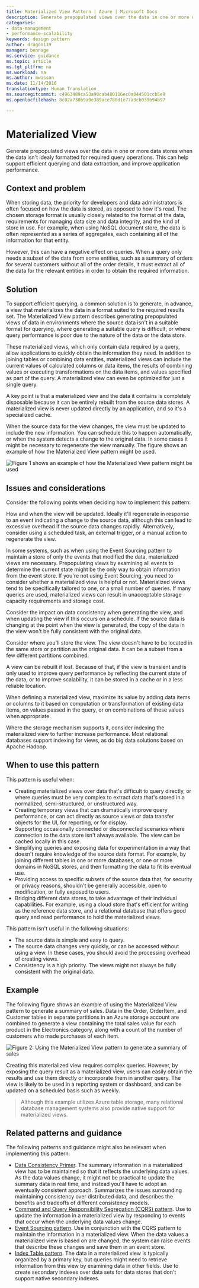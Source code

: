 ```yaml
---
title: Materialized View Pattern | Azure | Microsoft Docs
description: Generate prepopulated views over the data in one or more data stores when the data isn&quot;t ideally formatted for required query operations.
categories:
- data-management
- performance-scalability
keywords: design pattern
author: dragon119
manager: bennage
ms.service: guidance
ms.topic: article
ms.tgt_pltfrm: na
ms.workload: na
ms.author: mwasson
ms.date: 11/14/2016
translationtype: Human Translation
ms.sourcegitcommit: c4963489ca53a90cab480116ec0a044501ccb5e9
ms.openlocfilehash: 8c02a730b9a0e389ace780d1e77a3cb039b94b97

---
```


# <a name="materialized-view"></a>Materialized View

Generate prepopulated views over the data in one or more data stores when the data isn't idealy formatted for required query operations. This can help support efficient querying and data extraction, and improve application performance. 

## <a name="context-and-problem"></a>Context and problem

When storing data, the priority for developers and data administrators is often focused on how the data is stored, as opposed to how it's read. The chosen storage format is usually closely related to the format of the data, requirements for managing data size and data integrity, and the kind of store in use. For example, when using NoSQL document store, the data is often represented as a series of aggregates, each containing all of the information for that entity. 

However, this can have a negative effect on queries. When a query only needs a subset of the data from some entities, such as a summary of orders for several customers without all of the order details, it must extract all of the data for the relevant entities in order to obtain the required information. 

## <a name="solution"></a>Solution

To support efficient querying, a common solution is to generate, in advance, a view that materializes the data in a format suited to the required results set. The Materialized View pattern describes generating prepopulated views of data in environments where the source data isn't in a suitable format for querying, where generating a suitable query is difficult, or where query performance is poor due to the nature of the data or the data store.

These materialized views, which only contain data required by a query, allow applications to quickly obtain the information they need. In addition to joining tables or combining data entities, materialized views can include the current values of calculated columns or data items, the results of combining values or executing transformations on the data items, and values specified as part of the query. A materialized view can even be optimized for just a single query.

A key point is that a materialized view and the data it contains is completely disposable because it can be entirely rebuilt from the source data stores. A materialized view is never updated directly by an application, and so it's a specialized cache. 

When the source data for the view changes, the view must be updated to include the new information. You can schedule this to happen automatically, or when the system detects a change to the original data. In some cases it might be necessary to regenerate the view manually. The figure shows an example of how the Materialized View pattern might be used.

![Figure 1 shows an example of how the Materialized View pattern might be used](images/materialized-view-pattern-diagram.png)


## <a name="issues-and-considerations"></a>Issues and considerations

Consider the following points when deciding how to implement this pattern:

How and when the view will be updated. Ideally it'll regenerate in response to an event indicating a change to the source data, although this can lead to excessive overhead if the source data changes rapidly. Alternatively, consider using a scheduled task, an external trigger, or a manual action to regenerate the view. 

In some systems, such as when using the Event Sourcing pattern to maintain a store of only the events that modified the data, materialized views are necessary. Prepopulating views by examining all events to determine the current state might be the only way to obtain information from the event store. If you're not using Event Sourcing, you need to consider whether a materialized view is helpful or not. Materialized views tend to be specifically tailored to one, or a small number of queries. If many queries are used, materialized views can result in unacceptable storage capacity requirements and storage cost.

Consider the impact on data consistency when generating the view, and when updating the view if this occurs on a schedule. If the source data is changing at the point when the view is generated, the copy of the data in the view won't be fully consistent with the original data.

Consider where you'll store the view. The view doesn't have to be located in the same store or partition as the original data. It can be a subset from a few different partitions combined. 

A view can be rebuilt if lost. Because of that, if the view is transient and is only used to improve query performance by reflecting the current state of the data, or to improve scalability, it can be stored in a cache or in a less reliable location.  

When defining a materialized view, maximize its value by adding data items or columns to it based on computation or transformation of existing data items, on values passed in the query, or on combinations of these values when appropriate.

Where the storage mechanism supports it, consider indexing the materialized view to further increase performance. Most relational databases support indexing for views, as do big data solutions based on Apache Hadoop.

## <a name="when-to-use-this-pattern"></a>When to use this pattern

This pattern is useful when:
- Creating materialized views over data that's difficult to query directly, or where queries must be very complex to extract data that's stored in a normalized, semi-structured, or unstructured way.
- Creating temporary views that can dramatically improve query performance, or can act directly as source views or data transfer objects for the UI, for reporting, or for display.
- Supporting occasionally connected or disconnected scenarios where connection to the data store isn't always available. The view can be cached locally in this case.
- Simplifying queries and exposing data for experimentation in a way that doesn't require knowledge of the source data format. For example, by joining different tables in one or more databases, or one or more domains in NoSQL stores, and then formatting the data to fit its eventual use.
- Providing access to specific subsets of the source data that, for security or privacy reasons, shouldn't be generally accessible, open to modification, or fully exposed to users.
- Bridging different data stores, to take advantage of their individual capabilities. For example, using a cloud store that's efficient for writing as the reference data store, and a relational database that offers good query and read performance to hold the materialized views. 

This pattern isn't useful in the following situations:
- The source data is simple and easy to query.
- The source data changes very quickly, or can be accessed without using a view. In these cases, you should avoid the processing overhead of creating views. 
- Consistency is a high priority. The views might not always be fully consistent with the original data.

## <a name="example"></a>Example

The following figure shows an example of using the Materialized View pattern to generate a summary of sales. Data in the Order, OrderItem, and Customer tables in separate partitions in an Azure storage account are combined to generate a view containing the total sales value for each product in the Electronics category, along with a count of the number of customers who made purchases of each item. 

![Figure 2: Using the Materialized View pattern to generate a summary of sales](images/materialized-view-summary-diagram.png)


Creating this materialized view requires complex queries. However, by exposing the query result as a materialized view, users can easily obtain the results and use them directly or incorporate them in another query. The view is likely to be used in a reporting system or dashboard, and can be updated on a scheduled basis such as weekly.

>  Although this example utilizes Azure table storage, many relational database management systems also provide native support for materialized views. 

## <a name="related-patterns-and-guidance"></a>Related patterns and guidance

The following patterns and guidance might also be relevant when implementing this pattern:
- [Data Consistency Primer](https://msdn.microsoft.com/library/dn589800.aspx). The summary information in a materialized view has to be maintained so that it reflects the underlying data values. As the data values change, it might not be practical to update the summary data in real time, and instead you'll have to adopt an eventually consistent approach. Summarizes the issues surrounding maintaining consistency over distributed data, and describes the benefits and tradeoffs of different consistency models. 
- [Command and Query Responsibility Segregation (CQRS) pattern](command-and-query-responsibility-segregation-cqrs.md). Use to update the information in a materialized view by responding to events that occur when the underlying data values change.
- [Event Sourcing pattern](event-sourcing.md). Use in conjunction with the CQRS pattern to maintain the information in a materialized view. When the data values a materialized view is based on are changed, the system can raise events that describe these changes and save them in an event store.
- [Index Table pattern](index-table.md). The data in a materialized view is typically organized by a primary key, but queries might need to retrieve information from this view by examining data in other fields. Use to create secondary indexes over data sets for data stores that don't support native secondary indexes.



<!--HONumber=Nov16_HO3-->


